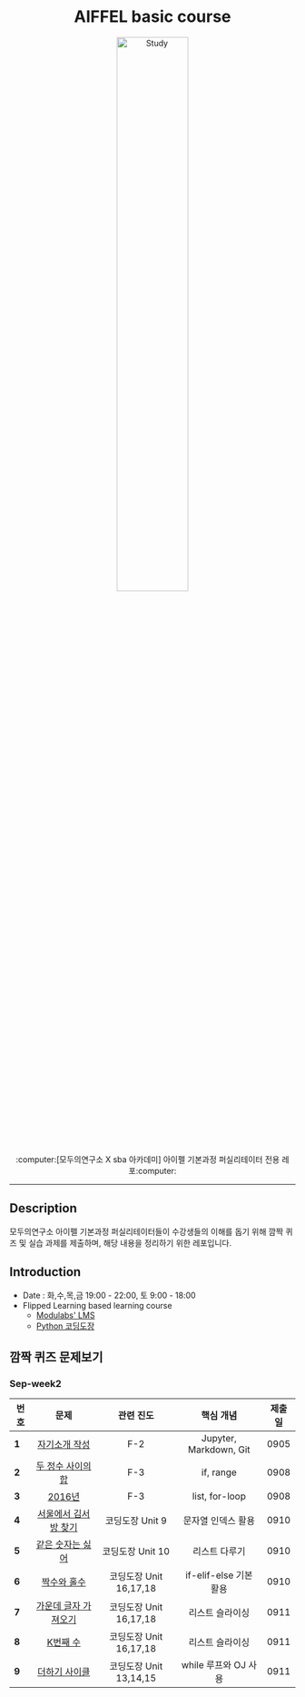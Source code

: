 <h1 align="center">AIFFEL basic course</h1>
<p align="center">
    <img alt="Study" src="https://user-images.githubusercontent.com/53554014/92321063-c8d33400-f061-11ea-893b-044a8d471413.png" width=50% height=50% />
</p>
<p align="center">
  :computer:[모두의연구소 X sba 아카데미] 아이펠 기본과정 퍼실리테이터 전용 레포:computer:
</p>

* * *

## Description
모두의연구소 아이펠 기본과정 퍼실리테이터들이 수강생들의 이해를 돕기 위해 깜짝 퀴즈 및 실습 과제를 제출하며, 해당 내용을 정리하기 위한 레포입니다.

## Introduction
* Date : 화,수,목,금 19:00 - 22:00, 토 9:00 - 18:00
* Flipped Learning based learning course
    * [Modulabs' LMS](https://github.com/seraaaayeo/Modulabs-aiffelbasic/tree/master/Fundamental)
    * [Python 코딩도장](https://github.com/seraaaayeo/Modulabs-aiffelbasic/tree/master/Python_CoingDojang)

## 깜짝 퀴즈 문제보기
### Sep-week2
|  <center>번호</center> |  <center>문제</center> |  <center>관련 진도</center> |  <center>핵심 개념</center> |  <center>제출일</center> |  
|:--------|:--------:|:--------:|:--------:|:--------:|
|**1** | <center>[자기소개 작성](https://github.com/seraaaayeo/Modulabs-aiffelbasic/blob/master/Fundamental/F2-Git%26Jupyter/README.md)</center> | <center>F-2</center> | <center>Jupyter, Markdown, Git</center> | <center>0905</center> |
|**2** | <center>[두 정수 사이의 합](https://programmers.co.kr/learn/courses/30/lessons/12901)</center> | <center>F-3</center> | <center>if, range</center> | <center>0908</center> |
|**3** | <center>[2016년](https://programmers.co.kr/learn/courses/30/lessons/12901)</center> | <center>F-3</center> | <center>list, for-loop</center> | <center>0908</center> |
|**4** | <center>[서울에서 김서방 찾기](https://programmers.co.kr/learn/courses/30/lessons/12919)</center> | <center>코딩도장 Unit 9</center> | <center>문자열 인덱스 활용</center> | <center>0910</center> |
|**5** | <center>[같은 숫자는 싫어](https://programmers.co.kr/learn/courses/30/lessons/12906)</center> | <center>코딩도장 Unit 10</center> | <center>리스트 다루기</center> | <center>0910</center> |
|**6** | <center>[짝수와 홀수](https://programmers.co.kr/learn/courses/30/lessons/12937?language=python3)</center> | <center>코딩도장 Unit 16,17,18</center> | <center>if-elif-else 기본 활용</center> | <center>0910</center> |
|**7** | <center>[가운데 글자 가져오기](https://programmers.co.kr/learn/courses/30/lessons/12903)</center> | <center>코딩도장 Unit 16,17,18</center> | <center>리스트 슬라이싱</center> | <center>0911</center> |
|**8** | <center>[K번째 수](https://programmers.co.kr/learn/courses/30/lessons/42748?language=python3)</center> | <center>코딩도장 Unit 16,17,18</center> | <center>리스트 슬라이싱</center> | <center>0911</center> |
|**9** | <center>[더하기 사이클](https://www.acmicpc.net/problem/1110)</center> | <center>코딩도장 Unit 13,14,15</center> | <center>while 루프와 OJ 사용</center> | <center>0911</center> |